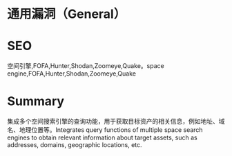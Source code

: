 # 通用漏洞（General）
# SEO
空间引擎,FOFA,Hunter,Shodan,Zoomeye,Quake。space engine,FOFA,Hunter,Shodan,Zoomeye,Quake
# Summary
集成多个空间搜索引擎的查询功能，用于获取目标资产的相关信息，例如地址、域名、地理位置等。Integrates query functions of multiple space search engines to obtain relevant information about target assets, such as addresses, domains, geographic locations, etc.
